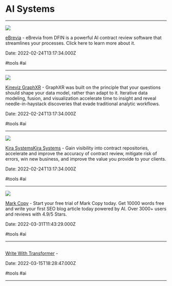 # AI Systems

---

![](https://www.dfinsolutions.com/sites/default/files/images/2021-06/DFIN_eBrevia_11_posts_V1_ebrevia.jpg)

[eBrevia](https://ebrevia.com) - eBrevia from DFIN is a powerful AI contract review software that streamlines your processes. Click here to learn more about it.

Date: 2022-02-24T13:17:34.000Z

#tools #ai

---

![](http://static1.squarespace.com/static/5c58b86e8dfc8c2d0d700050/t/64f0fb83fde783275fc7af8d/1693514627540/Kineviz+GraphXR.png?format=1500w)

[Kineviz GraphXR](https://www.kineviz.com) - GraphXR was built on the principle that your questions should shape your data model, rather than adapt to it. Iterative data modeling, fusion, and visualization accelerate time to insight and reveal needle-in-haystack discoveries that evade traditional analytic workflows.

Date: 2022-02-24T13:17:34.000Z

#tools #ai

---

![](https://kirasystems.com/images/Kira-meta_Image.jpg)

[Kira SystemsKira Systems](https://kirasystems.com) - Gain visibility into contract repositories, accelerate and improve the accuracy of contract review, mitigate risk of errors, win new business, and improve the value you provide to your clients.

Date: 2022-02-24T13:17:34.000Z

#tools #ai

---

![](https://assets-global.website-files.com/609506e447c8bafc67923dd9/609506e447c8ba0289923eb8_mark-logo-square-background-p-500.jpeg)

[Mark Copy](https://www.markcopy.ai/product-hunt?ref=producthunt) - Start your free trial of Mark Copy today. Get 10000 words free and write your first SEO blog article today powered by AI. Over 3000+ users and reviews with 4.9/5 Stars.

Date: 2022-03-31T11:43:29.000Z

#tools #ai

---

![]()

[Write With Transformer](https://transformer.huggingface.co) - 

Date: 2022-03-15T18:28:47.000Z

#tools #ai

---

